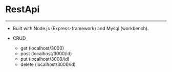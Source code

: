 # RestApi
---

- Built with Node.js (Express-framework) and Mysql (workbench).

- CRUD
    - get (localhost/3000)
    - post (localhost/3000/id)
    - put (localhost/3000/id)
    - delete (localhost/3000/id)